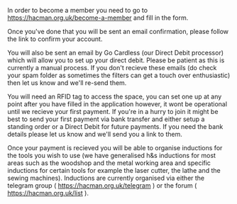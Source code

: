 In order to become a member you need to go to https://hacman.org.uk/become-a-member and fill in the form.

Once you've done that you will be sent an email confirmation, please follow the link to confirm your account.

You will also be sent an email by Go Cardless (our Direct Debit processor) which will allow you to set up your direct debit. Please be patient as this is currently a manual process. If you don't recieve these emails (do check your spam folder as sometimes the filters can get a touch over enthusiastic) then let us know and we'll re-send them.

You will need an RFID tag to access the space, you can set one up at any point after you have filled in the application however, it wont be operational until we recieve your first payment. If you're in a hurry to join it might be best to send your first payment via bank transfer and either setup a standing order or a Direct Debit for future payments. If you need the bank details please let us know and we'll send you a link to them.

Once your payment is recieved you will be able to organise inductions for the tools you wish to use (we have generalised h&s inductions for most areas such as the woodshop and the metal working area and specific inductions for certain tools for example the laser cutter, the lathe and the sewing machines). Inductions are currently organised via either the telegram group ( https://hacman.org.uk/telegram ) or the forum ( https://hacman.org.uk/list ). 
